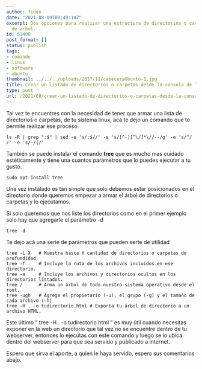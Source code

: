 ```yaml
---
author: fideo
date: "2021-08-09T09:49:14Z"
excerpt: Dos opciones para realizar una estructura de directorios o carpetas en forma
  de árbol.
id: 51400
post_format: []
status: publish
tags:
- comando
- linux
- software
- ubuntu
thumbnail: ../../../uploads/2017/11/cabeceraUbuntu-1.jpg
title: Crear un listado de directorios o carpetas desde la consola de linux
type: post
url: /2021/08/crear-un-listado-de-directorios-o-carpetas-desde-la-consola-de-linux.html
---
```


Tal vez te encuentres con la necesidad de tener que armar una lista de directorios o carpetas, de tu sistema linux, acá te dejo un comando que te permite realizar ese proceso.

```
ls -R | grep ":$" | sed -e 's/:$//' -e 's/[^-][^\/]*\//--/g' -e 's/^/ /' -e 's/-/|/'
```

También se puede instalar el comando **tree** que es mucho mas cuidado estéticamente y tiene una cuantos parámetros que lo puedes ejecutar a tu gusto.

```
sudo apt install tree
```

Una vez instalado es tan simple que solo debemos estar posicionados en el directorio donde queremos empezar a armar el árbol de directorios o carpetas y lo ejecutamos.

Si solo queremos que nos liste los directorios como en el primer ejemplo solo hay que agregarle el parámetro -d

```
tree -d
```

Te dejo acá una serie de parámetros que pueden serte de utilidad

```
tree -L X   # Muestra hasta X cantidad de directorios o carpetas de profundidad
tree -f     # Incluye la ruta de los archivos incluidos en ese directorio.
tree -a     # Incluye los archivos y directorios ocultos en los directorios listados.
tree /      # Arma un árbol de todo nuestro sistema operativo desde el root.
tree -ugh   # Agrega el propietario (-u), el grupo (-g) y el tamaño de cada archivo (-h)
tree -H . -o tudirectorio.html # Exporta tu árbol de directorio a un archivo HTML.
```

Este último ” tree -H . -o tudirectorio.html ” es muy útil cuando necesitas exponer en la web un directorio que tal vez no se encuentre dentro de tu webserver, entonces lo ejecutas con este comando y luego se lo ubica dentro del webserver para que sea servido y publicado a internet.

Espero que sirva el aporte, a quien le haya servido, espero sus comentarios abajo.
